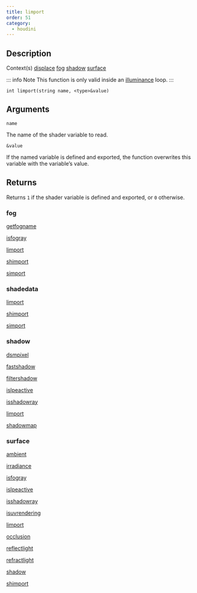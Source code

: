 ```yaml
---
title: limport
order: 51
category:
  - houdini
---
```


## Description

Context(s) [displace](../contexts/displace.html) [
fog](../contexts/fog.html) [shadow](../contexts/shadow.html) [
surface](../contexts/surface.html)

::: info Note
This function is only valid inside an [illuminance](illuminance.html "Loops
through all light sources in the scene, calling the light shader for each
light source to set the Cl and L global variables.") loop.
:::

`int limport(string name, <type>&value)`

## Arguments

`name`

The name of the shader variable to read.

`&value`

If the named variable is defined and exported, the function overwrites this
variable with the variable’s value.

## Returns

Returns `1` if the shader variable is defined and exported, or `0` otherwise.

### fog

[getfogname](getfogname.html)

[isfogray](isfogray.html)

[limport](limport.html)

[shimport](shimport.html)

[simport](simport.html)

### shadedata

[limport](limport.html)

[shimport](shimport.html)

[simport](simport.html)

### shadow

[dsmpixel](dsmpixel.html)

[fastshadow](fastshadow.html)

[filtershadow](filtershadow.html)

[islpeactive](islpeactive.html)

[isshadowray](isshadowray.html)

[limport](limport.html)

[shadowmap](shadowmap.html)

### surface

[ambient](ambient.html)

[irradiance](irradiance.html)

[isfogray](isfogray.html)

[islpeactive](islpeactive.html)

[isshadowray](isshadowray.html)

[isuvrendering](isuvrendering.html)

[limport](limport.html)

[occlusion](occlusion.html)

[reflectlight](reflectlight.html)

[refractlight](refractlight.html)

[shadow](shadow.html)

[shimport](shimport.html)
